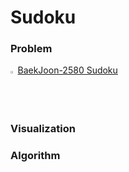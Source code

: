 # Sudoku

### Problem
<img src="https://d2gd6pc034wcta.cloudfront.net/tier/12.svg" width="1.5%"> [BaekJoon-2580 Sudoku](https://www.acmicpc.net/problem/2580)

### Visualization


### Algorithm
